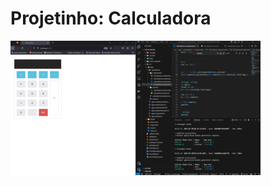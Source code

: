 
# Projetinho: Calculadora

![alt text](https://github.com/acebeR/angular13/blob/main/calculadora/imgs/telas.gif?raw=true)

